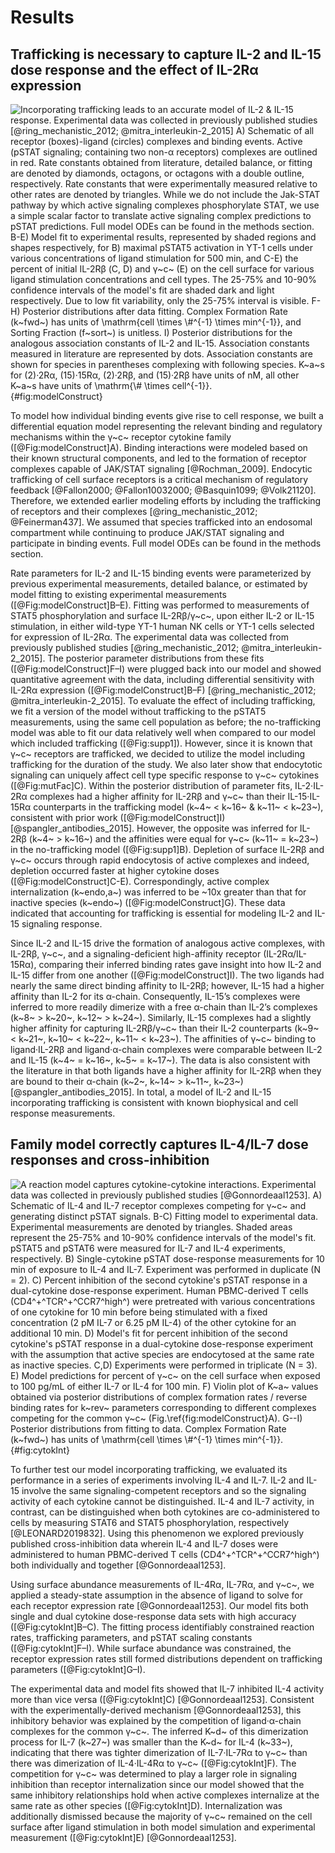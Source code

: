 # Results

## Trafficking is necessary to capture IL-2 and IL-15 dose response and the effect of IL-2Rα expression

![**Incorporating trafficking leads to an accurate model of IL-2 & IL-15 response.** Experimental data was collected in previously published studies [@ring_mechanistic_2012; @mitra_interleukin-2_2015] A) Schematic of all receptor (boxes)-ligand (circles) complexes and binding events. Active (pSTAT signaling; containing two non-α receptors) complexes are outlined in red. Rate constants obtained from literature, detailed balance, or fitting are denoted by diamonds, octagons, or octagons with a double outline, respectively. Rate constants that were experimentally measured relative to other rates are denoted by triangles. While we do not include the Jak-STAT pathway by which active signaling complexes phosphorylate STAT, we use a simple scalar factor to translate active signaling complex predictions to pSTAT predictions. Full model ODEs can be found in the methods section. B-E) Model fit to experimental results, represented by shaded regions and shapes respectively, for B) maximal pSTAT5 activation in YT-1 cells under various concentrations of ligand stimulation for 500 min, and C-E) the percent of initial IL-2Rβ (C, D) and γ~c~ (E) on the cell surface for various ligand stimulation concentrations and cell types. The 25-75% and 10-90% confidence intervals of the model's fit are shaded dark and light respectively. Due to low fit variability, only the 25-75% interval is visible. F-H) Posterior distributions after data fitting. Complex Formation Rate (k~fwd~) has units of $\mathrm{cell \times \#^{-1} \times min^{-1}}$, and Sorting Fraction (f~sort~) is unitless. I) Posterior distributions for the analogous association constants of IL-2 and IL-15. Association constants measured in literature are represented by dots. Association constants are shown for species in parentheses complexing with following species. K~a~s for (2)·2Rα, (15)·15Rα, (2)·2Rβ, and (15)·2Rβ have units of nM, all other K~a~s have units of $\mathrm{\# \times cell^{-1}}$.](./Manuscript/Figures/figure1.svg){#fig:modelConstruct}

To model how individual binding events give rise to cell response, we built a differential equation model representing the relevant binding and regulatory mechanisms within the γ~c~ receptor cytokine family ([@Fig:modelConstruct]A). Binding interactions were modeled based on their known structural components, and led to the formation of receptor complexes capable of JAK/STAT signaling [@Rochman_2009]. Endocytic trafficking of cell surface receptors is a critical mechanism of regulatory feedback [@Fallon2000; @Fallon10032000; @Basquin1099; @Volk21120]. Therefore, we extended earlier modeling efforts by including the trafficking of receptors and their complexes [@ring_mechanistic_2012; @Feinerman437]. We assumed that species trafficked into an endosomal compartment while continuing to produce JAK/STAT signaling and participate in binding events. Full model ODEs can be found in the methods section. 

Rate parameters for IL-2 and IL-15 binding events were parameterized by previous experimental measurements, detailed balance, or estimated by model fitting to existing experimental measurements ([@Fig:modelConstruct]B–E). Fitting was performed to measurements of STAT5 phosphorylation and surface IL-2Rβ/γ~c~, upon either IL-2 or IL-15 stimulation, in either wild-type YT-1 human NK cells or YT-1 cells selected for expression of IL-2Rα. The experimental data was collected from previously published studies [@ring_mechanistic_2012; @mitra_interleukin-2_2015]. The posterior parameter distributions from these fits ([@Fig:modelConstruct]F–I) were plugged back into our model and showed quantitative agreement with the data, including differential sensitivity with IL-2Rα expression ([@Fig:modelConstruct]B–F) [@ring_mechanistic_2012; @mitra_interleukin-2_2015]. To evaluate the effect of including trafficking, we fit a version of the model without trafficking to the pSTAT5 measurements, using the same cell population as before; the no-trafficking model was able to fit our data relatively well when compared to our model which included trafficking ([@Fig:supp1]). However, since it is known that γ~c~ receptors are trafficked, we decided to utilize the model including trafficking for the duration of the study. We also later show that endocytotic signaling can uniquely affect cell type specific response to γ~c~ cytokines ([@Fig:mutFac]C). Within the posterior distribution of parameter fits, IL-2·IL-2Rα complexes had a higher affinity for IL-2Rβ and γ~c~ than their IL-15·IL-15Rα counterparts in the trafficking model (k~4~ < k~16~ & k~11~ < k~23~), consistent with prior work ([@Fig:modelConstruct]I) [@spangler_antibodies_2015]. However, the opposite was inferred for IL-2Rβ (k~4~ > k~16~) and the affinities were equal for γ~c~ (k~11~ = k~23~) in the no-trafficking model ([@Fig:supp1]B). Depletion of surface IL-2Rβ and γ~c~ occurs through rapid endocytosis of active complexes and indeed, depletion occurred faster at higher cytokine doses ([@Fig:modelConstruct]C-E). Correspondingly, active complex internalization (k~endo,a~) was inferred to be ~10x greater than that for inactive species (k~endo~) ([@Fig:modelConstruct]G). These data indicated that accounting for trafficking is essential for modeling IL-2 and IL-15 signaling response.

Since IL-2 and IL-15 drive the formation of analogous active complexes, with IL-2Rβ, γ~c~, and a signaling-deficient high-affinity receptor (IL-2Rα/IL-15Rα), comparing their inferred binding rates gave insight into how IL-2 and IL-15 differ from one another ([@Fig:modelConstruct]I). The two ligands had nearly the same direct binding affinity to IL-2Rβ; however, IL-15 had a higher affinity than IL-2 for its α-chain. Consequently, IL-15’s complexes were inferred to more readily dimerize with a free α-chain than IL-2’s complexes (k~8~ > k~20~, k~12~ > k~24~). Similarly, IL-15 complexes had a slightly higher affinity for capturing IL-2Rβ/γ~c~ than their IL-2 counterparts (k~9~ < k~21~, k~10~ < k~22~, k~11~ < k~23~). The affinities of γ~c~ binding to ligand·IL-2Rβ and ligand·α-chain complexes were comparable between IL-2 and IL-15 (k~4~ = k~16~, k~5~ = k~17~). The data is also consistent with the literature in that both ligands have a higher affinity for IL-2Rβ when they are bound to their α-chain (k~2~, k~14~ > k~11~, k~23~) [@spangler_antibodies_2015]. In total, a model of IL-2 and IL-15 incorporating trafficking is consistent with known biophysical and cell response measurements.

## Family model correctly captures IL-4/IL-7 dose responses and cross-inhibition

![**A reaction model captures cytokine-cytokine interactions.** Experimental data was collected in previously published studies [@Gonnordeaal1253]. A) Schematic of IL-4 and IL-7 receptor complexes competing for γ~c~ and generating distinct pSTAT signals. B-C) Fitting model to experimental data. Experimental measurements are denoted by triangles. Shaded areas represent the 25-75% and 10-90% confidence intervals of the model's fit. pSTAT5 and pSTAT6 were measured for IL-7 and IL-4 experiments, respectively. B) Single-cytokine pSTAT dose-response measurements for 10 min of exposure to IL-4 and IL-7. Experiment was performed in duplicate (N = 2). C) Percent inhibition of the second cytokine's pSTAT response in a dual-cytokine dose-response experiment. Human PBMC-derived T cells (CD4^+^TCR^+^CCR7^high^) were pretreated with various concentrations of one cytokine for 10 min before being stimulated with a fixed concentration (2 pM IL-7 or 6.25 pM IL-4) of the other cytokine for an additional 10 min. D) Model's fit for percent inhibition of the second cytokine's pSTAT response in a dual-cytokine dose-response experiment with the assumption that active species are endocytosed at the same rate as inactive species. C,D) Experiments were performed in triplicate (N = 3). E) Model predictions for percent of γ~c~ on the cell surface when exposed to 100 pg/mL of either IL-7 or IL-4 for 100 min. F) Violin plot of K~a~ values obtained via posterior distributions of complex formation rates / reverse binding rates for k~rev~ parameters corresponding to different complexes competing for the common γ~c~ (Fig.\ref{fig:modelConstruct}A). G--I) Posterior distributions from fitting to data. Complex Formation Rate (k~fwd~) has units of $\mathrm{cell \times \#^{-1} \times min^{-1}}$.](./Manuscript/Figures/figure2.svg){#fig:cytokInt}

To further test our model incorporating trafficking, we evaluated its performance in a series of experiments involving IL-4 and IL-7. IL-2 and IL-15 involve the same signaling-competent receptors and so the signaling activity of each cytokine cannot be distinguished. IL-4 and IL-7 activity, in contrast, can be distinguished when both cytokines are co-administered to cells by measuring STAT6 and STAT5 phosphorylation, respectively [@LEONARD2019832]. Using this phenomenon we explored previously published cross-inhibition data wherein IL-4 and IL-7 doses were administered to human PBMC-derived T cells (CD4^+^TCR^+^CCR7^high^) both individually and together [@Gonnordeaal1253].

Using surface abundance measurements of IL-4Rα, IL-7Rα, and γ~c~, we applied a steady-state assumption in the absence of ligand to solve for each receptor expression rate [@Gonnordeaal1253]. Our model fits both single and dual cytokine dose-response data sets with high accuracy ([@Fig:cytokInt]B–C). The fitting process identifiably constrained reaction rates, trafficking parameters, and pSTAT scaling constants ([@Fig:cytokInt]F–I). While surface abundance was constrained, the receptor expression rates still formed distributions dependent on trafficking parameters ([@Fig:cytokInt]G–I).

The experimental data and model fits showed that IL-7 inhibited IL-4 activity more than vice versa ([@Fig:cytokInt]C) [@Gonnordeaal1253]. Consistent with the experimentally-derived mechanism [@Gonnordeaal1253], this inhibitory behavior was explained by the competition of ligand·α-chain complexes for the common γ~c~. The inferred K~d~ of this dimerization process for IL-7 (k~27~) was smaller than the K~d~ for IL-4 (k~33~), indicating that there was tighter dimerization of IL-7·IL-7Rα to γ~c~ than there was dimerization of IL-4·IL-4Rα to γ~c~ ([@Fig:cytokInt]F). The competition for γ~c~ was determined to play a larger role in signaling inhibition than receptor internalization since our model showed that the same inhibitory relationships hold when active complexes internalize at the same rate as other species ([@Fig:cytokInt]D). Internalization was additionally dismissed because the majority of γ~c~ remained on the cell surface after ligand stimulation in both model simulation and experimental measurement ([@Fig:cytokInt]E) [@Gonnordeaal1253].
